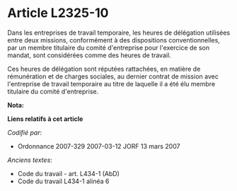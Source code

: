 # Article L2325-10

Dans les entreprises de travail temporaire, les heures de délégation utilisées entre deux missions, conformément à des
dispositions conventionnelles, par un membre titulaire du comité d'entreprise pour l'exercice de son mandat, sont considérées
comme des heures de travail.

Ces heures de délégation sont réputées rattachées, en matière de rémunération et de charges sociales, au dernier contrat de
mission avec l'entreprise de travail temporaire au titre de laquelle il a été élu membre titulaire du comité d'entreprise.

**Nota:**



**Liens relatifs à cet article**

_Codifié par_:

  - Ordonnance 2007-329 2007-03-12 JORF 13 mars 2007

_Anciens textes_:

  - Code du travail - art. L434-1 (AbD)
  - Code du travail L434-1 alinéa 6
